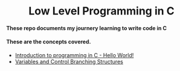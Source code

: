 <h1 align='center'>Low Level Programming in C</h1>


#### These repo documents my journery learning to write code in C
#### These are the concepts covered. 

* [Introduction to programming in C - Hello World!](./0x00-hello_world/README.md)
* [Variables and Control  Branching Structures](./0x01-variables_if_else_while/README.md)
